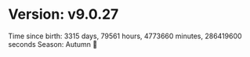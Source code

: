 # Version: v9.0.27
Time since birth: 3315 days, 79561 hours, 4773660 minutes, 286419600 seconds
Season: Autumn 🍁
